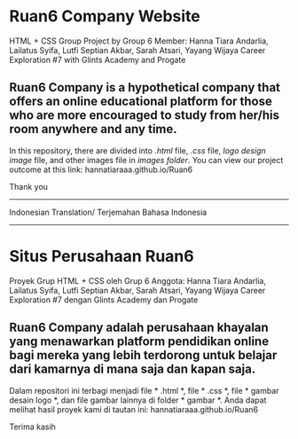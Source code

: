 # Ruan6 Company Website
HTML + CSS Group Project
by Group 6
   Member: Hanna Tiara Andarlia, Lailatus Syifa, Lutfi Septian Akbar, Sarah Atsari, Yayang Wijaya
Career Exploration #7 with Glints Academy and Progate


Ruan6 Company is a hypothetical company that offers an online educational platform for those who are more encouraged to study from her/his room anywhere and any time.
-----------------------------------------------

In this repository, there are divided into *.html* file, *.css* file, *logo design image* file, and other images file in *images folder*.
You can view our project outcome at this link: hannatiaraaa.github.io/Ruan6

Thank you


________________________________
Indonesian Translation/ Terjemahan Bahasa Indonesia
________________________________
# Situs Perusahaan Ruan6
Proyek Grup HTML + CSS
oleh Grup 6
    Anggota: Hanna Tiara Andarlia, Lailatus Syifa, Lutfi Septian Akbar, Sarah Atsari, Yayang Wijaya
Career Exploration #7 dengan Glints Academy dan Progate


Ruan6 Company adalah perusahaan khayalan yang menawarkan platform pendidikan online bagi mereka yang lebih terdorong untuk belajar dari kamarnya di mana saja dan kapan saja.
-----------------------------------------------

Dalam repositori ini terbagi menjadi file * .html *, file * .css *, file * gambar desain logo *, dan file gambar lainnya di folder * gambar *.
Anda dapat melihat hasil proyek kami di tautan ini: hannatiaraaa.github.io/Ruan6

Terima kasih
